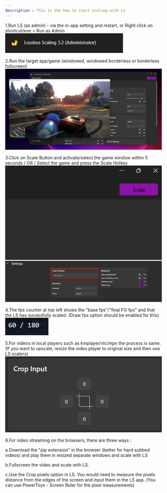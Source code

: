 ```yaml
---
description : This is the how to start scaling with LS
---
```

1.Run LS (as admin) - via the in-app setting and restart, or Right click on shortcut/exe > Run as Admin
![alt-text](assets/1.png)

2.Run the target app/game (windowed, windowed borderless or borderless fullscreen)
![alt-text](assets/2.png)

3.Click on Scale Button and activate/select the game window within 5 seconds / OR / Select the game and press the Scale Hotkey
![alt-text](assets/3.png)
![alt-text](assets/4.png)

4.The fps counter at top left shows the "base fps"/"final FG fps" and that the LS has sucessfully scaled. (Draw fps option should be enabled for this)
![alt-text](assets/5.png)

5.For videos in local players such as kmplayer/vlc/mpv the process is same. (If you want to upscale, resize the video player to original size and then use LS scalers)
![alt-text](assets/6.png)

6.For video streaming on the browsers, there are three ways :

  a.Download the "pip extension" in the browser (better for hard subbed videos) and play them in resized separate windows and scale with LS

  b.Fullscreen the video and scale with LS.

  c.Use the Crop pixels option in LS. You would need to measure the pixels distance from the edges of the screen and input them in the LS app. (You can use PowerToys - Screen Ruler for the pixel measurements)
  